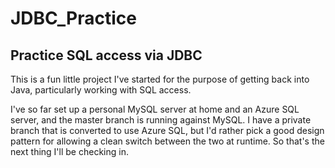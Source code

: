 # JDBC_Practice
<h2>Practice SQL access via JDBC</h2>
<p>This is a fun little project I've started for the purpose of getting back into Java, particularly working with SQL access.</p>
<p>I've so far set up a personal MySQL server at home and an Azure SQL server, and the master branch is running against MySQL.  I have a private branch 
that is converted to use Azure SQL, but I'd rather pick a good design pattern for allowing a clean switch between the two at runtime.
So that's the next thing I'll be checking in.</p>

